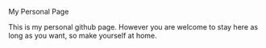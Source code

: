 My Personal Page

This is my personal github page. However you are welcome to stay here as long as you want, so make yourself at home. 
